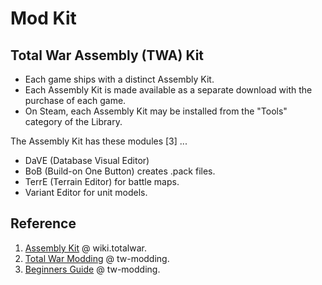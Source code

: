 # Mod Kit

## Total War Assembly (TWA) Kit

- Each game ships with a distinct Assembly Kit.
- Each Assembly Kit is made available as a separate download with the purchase of each game.
- On Steam, each Assembly Kit may be installed from the "Tools" category of the Library.

The Assembly Kit has these modules [3] ...

- DaVE (Database Visual Editor)
- BoB (Build-on One Button) creates .pack files.
- TerrE (Terrain Editor) for battle maps.
- Variant Editor for unit models.

## Reference

1. [Assembly Kit](https://wiki.totalwar.com/w/Assembly_Kit_(TWA).html) @ wiki.totalwar.
2. [Total War Modding](https://tw-modding.com/) @ tw-modding.
3. [Beginners Guide](https://tw-modding.com/wiki/Tutorial:Beginner%27s_Guide) @ tw-modding.





